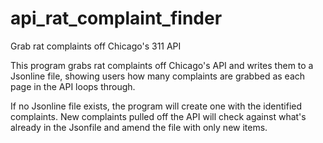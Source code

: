 # api_rat_complaint_finder
Grab rat complaints off Chicago's 311 API

This program grabs rat complaints off Chicago's API and writes them to a Jsonline file, showing users how many complaints are grabbed as each page in the API loops through.

If no Jsonline file exists, the program will create one with the identified complaints. New complaints pulled off the API will check against what's already in the Jsonfile and amend the file with only new items.
